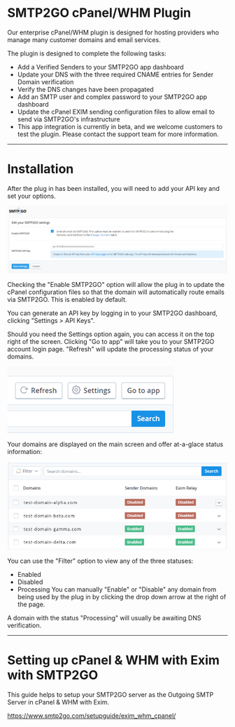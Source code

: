 # SMTP2GO cPanel/WHM Plugin

Our enterprise cPanel/WHM plugin is designed for hosting providers who manage many customer domains and email services.

The plugin is designed to complete the following tasks:

- Add a Verified Senders to your SMTP2GO app dashboard
- Update your DNS with the three required CNAME entries for Sender Domain verification
- Verify the DNS changes have been propagated
- Add an SMTP user and complex password to your SMTP2GO app dashboard
- Update the cPanel EXIM sending configuration files to allow email to send via SMTP2GO's infrastructure
- This app integration is currently in beta, and we welcome customers to test the plugin. Please contact the support team for more information.

---

# Installation

After the plug in has been installed, you will need to add your API key and set your options.

![plugin image](https://raw.githubusercontent.com/cpanelplugins/smtp2go/main/post-install-setup.png "Image Title")

Checking the "Enable SMTP2GO" option will allow the plug in to update the cPanel configuration files so that the domain will automatically route emails via SMTP2GO. This is enabled by default.

You can generate an API key by logging in to your SMTP2GO dashboard, clicking "Settings > API Keys". 

 

Should you need the Settings option again, you can access it on the top right of the screen. Clicking "Go to app" will take you to your SMTP2GO account login page. "Refresh" will update the processing status of your domains.

![plugin image](https://raw.githubusercontent.com/cpanelplugins/smtp2go/main/settings-refresh.png "Image Title")
 

Your domains are displayed on the main screen and offer at-a-glace status information:

![plugin image](https://raw.githubusercontent.com/cpanelplugins/smtp2go/main/domain-list.jpg "Image Title")
 

You can use the "Filter" option to view any of the three statuses:

- Enabled
- Disabled
- Processing
You can manually "Enable" or "Disable" any domain from being used by the plug in by clicking the drop down arrow at the right of the page.

A domain with the status "Processing" will usually be awaiting DNS verification.

---

# Setting up cPanel & WHM with Exim with SMTP2GO

This guide helps to setup your SMTP2GO server as the Outgoing SMTP Server in cPanel & WHM with Exim.

https://www.smtp2go.com/setupguide/exim_whm_cpanel/

